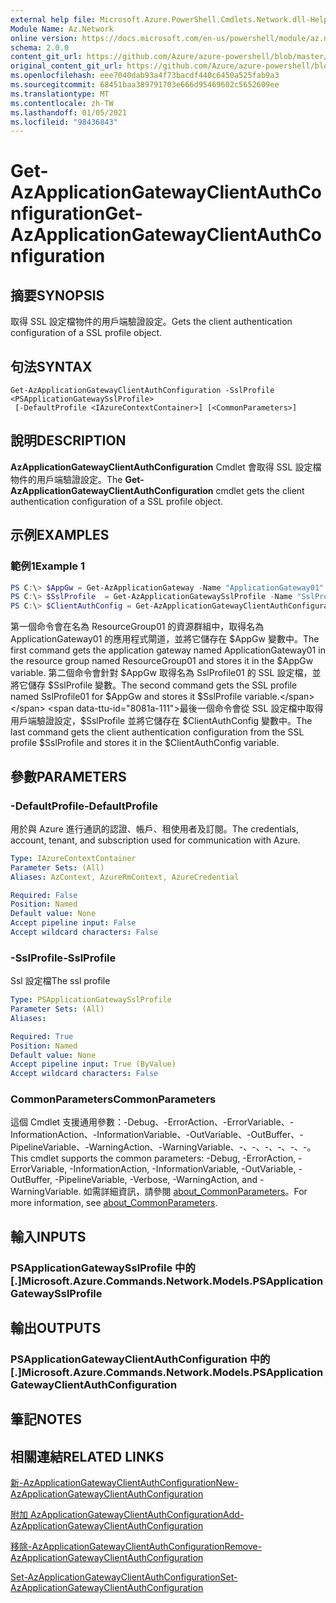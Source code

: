 ```yaml
---
external help file: Microsoft.Azure.PowerShell.Cmdlets.Network.dll-Help.xml
Module Name: Az.Network
online version: https://docs.microsoft.com/en-us/powershell/module/az.network/get-azapplicationgatewayclientauthconfiguration
schema: 2.0.0
content_git_url: https://github.com/Azure/azure-powershell/blob/master/src/Network/Network/help/Get-AzApplicationGatewayClientAuthConfiguration.md
original_content_git_url: https://github.com/Azure/azure-powershell/blob/master/src/Network/Network/help/Get-AzApplicationGatewayClientAuthConfiguration.md
ms.openlocfilehash: eee7040dab93a4f73bacdf440c6450a525fab9a3
ms.sourcegitcommit: 68451baa389791703e666d95469602c5652609ee
ms.translationtype: MT
ms.contentlocale: zh-TW
ms.lasthandoff: 01/05/2021
ms.locfileid: "98436843"
---
```

# <span data-ttu-id="8081a-101">Get-AzApplicationGatewayClientAuthConfiguration</span><span class="sxs-lookup"><span data-stu-id="8081a-101">Get-AzApplicationGatewayClientAuthConfiguration</span></span>

## <span data-ttu-id="8081a-102">摘要</span><span class="sxs-lookup"><span data-stu-id="8081a-102">SYNOPSIS</span></span>
<span data-ttu-id="8081a-103">取得 SSL 設定檔物件的用戶端驗證設定。</span><span class="sxs-lookup"><span data-stu-id="8081a-103">Gets the client authentication configuration of a SSL profile object.</span></span>

## <span data-ttu-id="8081a-104">句法</span><span class="sxs-lookup"><span data-stu-id="8081a-104">SYNTAX</span></span>

```
Get-AzApplicationGatewayClientAuthConfiguration -SslProfile <PSApplicationGatewaySslProfile>
 [-DefaultProfile <IAzureContextContainer>] [<CommonParameters>]
```

## <span data-ttu-id="8081a-105">說明</span><span class="sxs-lookup"><span data-stu-id="8081a-105">DESCRIPTION</span></span>
<span data-ttu-id="8081a-106">**AzApplicationGatewayClientAuthConfiguration** Cmdlet 會取得 SSL 設定檔物件的用戶端驗證設定。</span><span class="sxs-lookup"><span data-stu-id="8081a-106">The **Get-AzApplicationGatewayClientAuthConfiguration** cmdlet gets the client authentication configuration of a SSL profile object.</span></span>

## <span data-ttu-id="8081a-107">示例</span><span class="sxs-lookup"><span data-stu-id="8081a-107">EXAMPLES</span></span>

### <span data-ttu-id="8081a-108">範例1</span><span class="sxs-lookup"><span data-stu-id="8081a-108">Example 1</span></span>
```powershell
PS C:\> $AppGw = Get-AzApplicationGateway -Name "ApplicationGateway01" -ResourceGroupName "ResourceGroup01"
PS C:\> $SslProfile  = Get-AzApplicationGatewaySslProfile -Name "SslProfile01" -ApplicationGateway $AppGw
PS C:\> $ClientAuthConfig = Get-AzApplicationGatewayClientAuthConfiguration -SslProfile $SslProfile
```

<span data-ttu-id="8081a-109">第一個命令會在名為 ResourceGroup01 的資源群組中，取得名為 ApplicationGateway01 的應用程式閘道，並將它儲存在 $AppGw 變數中。</span><span class="sxs-lookup"><span data-stu-id="8081a-109">The first command gets the application gateway named ApplicationGateway01 in the resource group named ResourceGroup01 and stores it in the $AppGw variable.</span></span> <span data-ttu-id="8081a-110">第二個命令會針對 $AppGw 取得名為 SslProfile01 的 SSL 設定檔，並將它儲存 $SslProfile 變數。</span><span class="sxs-lookup"><span data-stu-id="8081a-110">The second command gets the SSL profile named SslProfile01 for $AppGw and stores it $SslProfile variable.</span></span> <span data-ttu-id="8081a-111">最後一個命令會從 SSL 設定檔中取得用戶端驗證設定，$SslProfile 並將它儲存在 $ClientAuthConfig 變數中。</span><span class="sxs-lookup"><span data-stu-id="8081a-111">The last command gets the client authentication configuration from the SSL profile $SslProfile and stores it in the $ClientAuthConfig variable.</span></span>

## <span data-ttu-id="8081a-112">參數</span><span class="sxs-lookup"><span data-stu-id="8081a-112">PARAMETERS</span></span>

### <span data-ttu-id="8081a-113">-DefaultProfile</span><span class="sxs-lookup"><span data-stu-id="8081a-113">-DefaultProfile</span></span>
<span data-ttu-id="8081a-114">用於與 Azure 進行通訊的認證、帳戶、租使用者及訂閱。</span><span class="sxs-lookup"><span data-stu-id="8081a-114">The credentials, account, tenant, and subscription used for communication with Azure.</span></span>

```yaml
Type: IAzureContextContainer
Parameter Sets: (All)
Aliases: AzContext, AzureRmContext, AzureCredential

Required: False
Position: Named
Default value: None
Accept pipeline input: False
Accept wildcard characters: False
```

### <span data-ttu-id="8081a-115">-SslProfile</span><span class="sxs-lookup"><span data-stu-id="8081a-115">-SslProfile</span></span>
<span data-ttu-id="8081a-116">Ssl 設定檔</span><span class="sxs-lookup"><span data-stu-id="8081a-116">The ssl profile</span></span>

```yaml
Type: PSApplicationGatewaySslProfile
Parameter Sets: (All)
Aliases:

Required: True
Position: Named
Default value: None
Accept pipeline input: True (ByValue)
Accept wildcard characters: False
```

### <span data-ttu-id="8081a-117">CommonParameters</span><span class="sxs-lookup"><span data-stu-id="8081a-117">CommonParameters</span></span>
<span data-ttu-id="8081a-118">這個 Cmdlet 支援通用參數：-Debug、-ErrorAction、-ErrorVariable、-InformationAction、-InformationVariable、-OutVariable、-OutBuffer、-PipelineVariable、-WarningAction、-WarningVariable、-、-、-、-、-、-。</span><span class="sxs-lookup"><span data-stu-id="8081a-118">This cmdlet supports the common parameters: -Debug, -ErrorAction, -ErrorVariable, -InformationAction, -InformationVariable, -OutVariable, -OutBuffer, -PipelineVariable, -Verbose, -WarningAction, and -WarningVariable.</span></span> <span data-ttu-id="8081a-119">如需詳細資訊，請參閱 [about_CommonParameters](http://go.microsoft.com/fwlink/?LinkID=113216)。</span><span class="sxs-lookup"><span data-stu-id="8081a-119">For more information, see [about_CommonParameters](http://go.microsoft.com/fwlink/?LinkID=113216).</span></span>

## <span data-ttu-id="8081a-120">輸入</span><span class="sxs-lookup"><span data-stu-id="8081a-120">INPUTS</span></span>

### <span data-ttu-id="8081a-121">PSApplicationGatewaySslProfile 中的 [.]</span><span class="sxs-lookup"><span data-stu-id="8081a-121">Microsoft.Azure.Commands.Network.Models.PSApplicationGatewaySslProfile</span></span>

## <span data-ttu-id="8081a-122">輸出</span><span class="sxs-lookup"><span data-stu-id="8081a-122">OUTPUTS</span></span>

### <span data-ttu-id="8081a-123">PSApplicationGatewayClientAuthConfiguration 中的 [.]</span><span class="sxs-lookup"><span data-stu-id="8081a-123">Microsoft.Azure.Commands.Network.Models.PSApplicationGatewayClientAuthConfiguration</span></span>

## <span data-ttu-id="8081a-124">筆記</span><span class="sxs-lookup"><span data-stu-id="8081a-124">NOTES</span></span>

## <span data-ttu-id="8081a-125">相關連結</span><span class="sxs-lookup"><span data-stu-id="8081a-125">RELATED LINKS</span></span>

[<span data-ttu-id="8081a-126">新-AzApplicationGatewayClientAuthConfiguration</span><span class="sxs-lookup"><span data-stu-id="8081a-126">New-AzApplicationGatewayClientAuthConfiguration</span></span>](./New-AzApplicationGatewayClientAuthConfiguration.md)

[<span data-ttu-id="8081a-127">附加 AzApplicationGatewayClientAuthConfiguration</span><span class="sxs-lookup"><span data-stu-id="8081a-127">Add-AzApplicationGatewayClientAuthConfiguration</span></span>](./Add-AzApplicationGatewayClientAuthConfiguration.md)

[<span data-ttu-id="8081a-128">移除-AzApplicationGatewayClientAuthConfiguration</span><span class="sxs-lookup"><span data-stu-id="8081a-128">Remove-AzApplicationGatewayClientAuthConfiguration</span></span>](./Remove-AzApplicationGatewayClientAuthConfiguration.md)

[<span data-ttu-id="8081a-129">Set-AzApplicationGatewayClientAuthConfiguration</span><span class="sxs-lookup"><span data-stu-id="8081a-129">Set-AzApplicationGatewayClientAuthConfiguration</span></span>](./Set-AzApplicationGatewayClientAuthConfiguration.md)